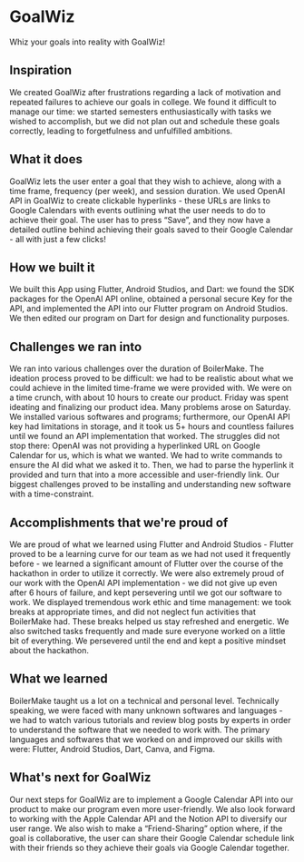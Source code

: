 # GoalWiz
Whiz your goals into reality with GoalWiz!


## Inspiration
We created GoalWiz after frustrations regarding a lack of motivation and repeated failures to achieve our goals in college. We found it difficult to manage our time: we started semesters enthusiastically with tasks we wished to accomplish, but we did not plan out and schedule these goals correctly, leading to forgetfulness and unfulfilled ambitions. 

## What it does
GoalWiz lets the user enter a goal that they wish to achieve, along with a time frame, frequency (per week), and session duration. We used OpenAI API in GoalWiz to create clickable hyperlinks - these URLs are links to Google Calendars with events outlining what the user needs to do to achieve their goal. The user has to press “Save”, and they now have a detailed outline behind achieving their goals saved to their Google Calendar - all with just a few clicks! 

## How we built it
We built this App using Flutter, Android Studios, and Dart: we found the SDK packages for the OpenAI API online, obtained a personal secure Key for the API, and implemented the API into our Flutter program on Android Studios. We then edited our program on Dart for design and functionality purposes. 

## Challenges we ran into
We ran into various challenges over the duration of BoilerMake. The ideation process proved to be difficult: we had to be realistic about what we could achieve in the limited time-frame we were provided with. We were on a time crunch, with about 10 hours to create our product. Friday was spent ideating and finalizing our product idea. 
Many problems arose on Saturday. We installed various softwares and programs; furthermore, our OpenAI API key had limitations in storage, and it took us 5+ hours and countless failures until we found an API implementation that worked. The struggles did not stop there: OpenAI was not providing a hyperlinked URL on Google Calendar for us, which is what we wanted. We had to write commands to ensure the AI did what we asked it to. Then, we had to parse the hyperlink it provided and turn that into a more accessible and user-friendly link. Our biggest challenges proved to be installing and understanding new software with a time-constraint. 

## Accomplishments that we're proud of
We are proud of what we learned using Flutter and Android Studios - Flutter proved to be a learning curve for our team as we had not used it frequently before - we learned a significant amount of Flutter over the course of the hackathon in order to utilize it correctly. We were also extremely proud of our work with the OpenAI API implementation - we did not give up even after 6 hours of failure, and kept persevering until we got our software to work. We displayed tremendous work ethic and time management: we took breaks at appropriate times, and did not neglect fun activities that BoilerMake had. These breaks helped us stay refreshed and energetic. We also switched tasks frequently and made sure everyone worked on a little bit of everything. We persevered until the end and kept a positive mindset about the hackathon.

## What we learned
BoilerMake taught us a lot on a technical and personal level. Technically speaking, we were faced with many unknown softwares and languages - we had to watch various tutorials and review blog posts by experts in order to understand the software that we needed to work with. The primary languages and softwares that we worked on and improved our skills with were: Flutter, Android Studios, Dart, Canva, and Figma. 

## What's next for GoalWiz
Our next steps for GoalWiz are to implement a Google Calendar API into our product to make our program even more user-friendly. We also look forward to working with the Apple Calendar API and the Notion API to diversify our user range. We also wish to make a “Friend-Sharing” option where, if the goal is collaborative, the user can share their Google Calendar schedule link with their friends so they achieve their goals via Google Calendar together.
